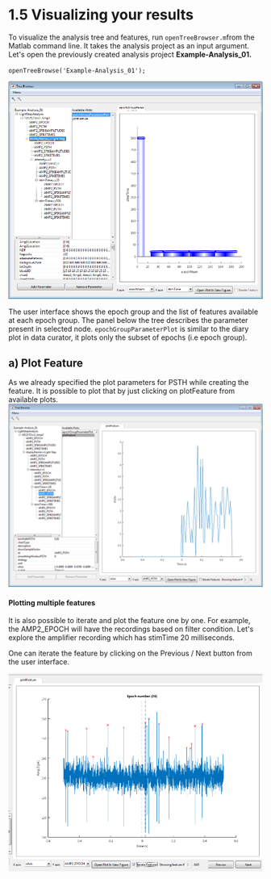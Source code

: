 # 1.5 Visualizing your results

To visualize the analysis tree and features, run `openTreeBrowser.m`from the Matlab command line. It takes the analysis project as an input argument. Let's open the previously created analysis project **Example-Analysis\_01.**

`openTreeBrowse('Example-Analysis_01');`

![](/assets/tree_browser.png)

The user interface shows the epoch group and the list of features available at each epoch group. The panel below the tree describes the parameter present in selected node. `epochGroupParameterPlot` is similar to the diary plot in data curator, it plots only the subset of epochs \(i.e epoch group\).

## a\) Plot Feature

As we already specified the plot parameters for PSTH while creating the feature. It is possible to plot that by just clicking on plotFeature from available plots.  
![](/assets/psth_response.png)

#### Plotting multiple features

It is also possible to iterate and plot the feature one by one. For example, the AMP2\_EPOCH will have the recordings based on filter condition. Let's explore the amplifier recording which has stimTime 20 milliseconds.

One can iterate the feature by clicking on the Previous / Next button from the user interface.

![](/assets/feature_itereator.png)

